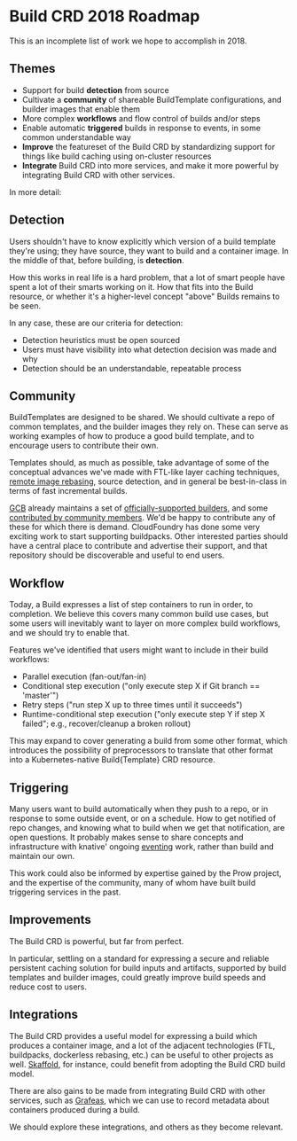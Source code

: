 # Build CRD 2018 Roadmap

This is an incomplete list of work we hope to accomplish in 2018.

## Themes

  * Support for build **detection** from source
  * Cultivate a **community** of shareable BuildTemplate configurations, and
    builder images that enable them
  * More complex **workflows** and flow control of builds and/or steps
  * Enable automatic **triggered** builds in response to events, in some common
    understandable way
  * **Improve** the featureset of the Build CRD by standardizing support for
    things like build caching using on-cluster resources
  * **Integrate** Build CRD into more services, and make it more powerful by
    integrating Build CRD with other services.

In more detail:

## Detection

Users shouldn't have to know explicitly which version of a build template
they're using; they have source, they want to build and a container image.
In the middle of that, before building, is **detection**.

How this works in real life is a hard problem, that a lot of smart people have
spent a lot of their smarts working on it. How that fits into the Build
resource, or whether it's a higher-level concept "above" Builds remains to be
seen.

In any case, these are our criteria for detection:

  * Detection heuristics must be open sourced
  * Users must have visibility into what detection decision was made and why
  * Detection should be an understandable, repeatable process

## Community

BuildTemplates are designed to be shared. We should cultivate a repo of common
templates, and the builder images they rely on. These can serve as working
examples of how to produce a good build template, and to encourage users to
contribute their own.

Templates should, as much as possible, take advantage of some of the conceptual
advances we've made with FTL-like layer caching techniques, [remote image
rebasing](https://github.com/google/image-rebase), source detection, and in
general be best-in-class in terms of fast incremental builds.

[GCB](cloud.google.com/container-builder/docs) already maintains a set of
[officially-supported
builders](https://github.com/GoogleCloudPlatform/cloud-builders), and some
[contributed by community
members](https://github.com/GoogleCloudPlatform/cloud-builders-community). We'd
be happy to contribute any of these for which there is demand. CloudFoundry has
done some very exciting work to start supporting buildpacks. Other interested
parties should have a central place to contribute and advertise their support,
and that repository should be discoverable and useful to end users.

## Workflow

Today, a Build expresses a list of step containers to run in order, to
completion. We believe this covers many common build use cases, but some users
will inevitably want to layer on more complex build workflows, and we should
try to enable that.

Features we've identified that users might want to include in their build
workflows:

  * Parallel execution (fan-out/fan-in)
  * Conditional step execution ("only execute step X if Git branch ==
    'master'")
  * Retry steps ("run step X up to three times until it succeeds")
  * Runtime-conditional step execution ("only execute step Y if step X failed";
    e.g., recover/cleanup a broken rollout)

This may expand to cover generating a build from some other format, which
introduces the possibility of preprocessors to translate that other format into
a Kubernetes-native Build{Template} CRD resource.

## Triggering

Many users want to build automatically when they push to a repo, or in response
to some outside event, or on a schedule. How to get notified of repo changes,
and knowing what to build when we get that notification, are open questions. It
probably makes sense to share concepts and infrastructure with knative' ongoing
[eventing](https://github.com/knative/eventing) work, rather than build and
maintain our own.

This work could also be informed by expertise gained by the Prow project, and
the expertise of the community, many of whom have built build triggering
services in the past.

## Improvements

The Build CRD is powerful, but far from perfect.

In particular, settling on a standard for expressing a secure and reliable
persistent caching solution for build inputs and artifacts, supported by build
templates and builder images, could greatly improve build speeds and reduce
cost to users.

## Integrations

The Build CRD provides a useful model for expressing a build which produces a
container image, and a lot of the adjacent technologies (FTL, buildpacks,
dockerless rebasing, etc.) can be useful to other projects as well.
[Skaffold](https://github.com/GoogleCloudPlatform/skaffold), for instance,
could benefit from adopting the Build CRD build model.

There are also gains to be made from integrating Build CRD with other services,
such as [Grafeas](https://grafeas.io), which we can use to record metadata
about containers produced during a build.

We should explore these integrations, and others as they become relevant.
